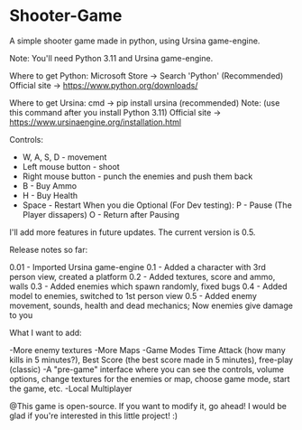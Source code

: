# Shooter-Game
A simple shooter game made in python, using Ursina game-engine.

Note: You'll need Python 3.11 and Ursina game-engine.

Where to get Python:
Microsoft Store -> Search 'Python' (Recommended)
Official site -> https://www.python.org/downloads/

Where to get Ursina:
cmd -> pip install ursina (recommended) Note: (use this command after you install Python 3.11)
Official site -> https://www.ursinaengine.org/installation.html

Controls:
- W, A, S, D - movement
- Left mouse button - shoot
- Right mouse button - punch the enemies and push them back
- B - Buy Ammo
- H - Buy Health
- Space - Restart When you die
Optional (For Dev testing):
P - Pause (The Player dissapers)
O - Return after Pausing


I'll add more features in future updates. The current version is 0.5.

Release notes so far:

0.01 - Imported Ursina game-engine
0.1 - Added a character with 3rd person view, created a platform
0.2 - Added textures, score and ammo, walls
0.3 - Added enemies which spawn randomly, fixed bugs
0.4 - Added model to enemies, switched to 1st person view
0.5 - Added enemy movement, sounds, health and dead mechanics; Now enemies give damage to you


What I want to add:

-More enemy textures
-More Maps
-Game Modes Time Attack (how many kills in 5 minutes?), Best Score (the best score made in 5 minutes), free-play (classic) 
-A "pre-game" interface where you can see the controls, volume options, change textures for the enemies or map, choose game mode, start the game, etc.
-Local Multiplayer

@This game is open-source. If you want to modify it, go ahead! I would be glad if you're interested in this little project! :)
